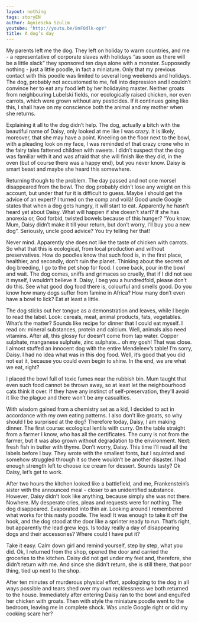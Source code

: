 ```yaml
---
layout: nothing
tags: storyEN
author: Agnieszka Szulim
youtube: "http://youtu.be/8nFOdlk-opY"
title: A dog’s day
---
```

My parents left me the dog. They left on holiday to warm countries, and me - a representative of corporate slaves with holidays “as soon as there will be a little slack” they sponsored ten days alone with a monster. Supposedly nothing - just a little poodle, in fact a miniature. Only that my previous contact with this poodle was limited to several long weekends and holidays. The dog, probably not accustomed to me, fell into depression and I couldn’t convince her to eat any food left by her holidaying master. Neither groats from neighbouring Lubelski fields, nor ecologically raised chicken, nor even carrots, which were grown without any pesticides. If it continues going like this, I shall have on my conscience both the animal and my mother when she returns.

Explaining it all to the dog didn’t help. The dog, actually a bitch with the beautiful name of Daisy, only looked at me like I was crazy. It is likely, moreover, that she may have a point. Kneeling on the floor next to the bowl, with a pleading look on my face, I was reminded of that crazy crone who in the fairy tales fattened children with sweets. I didn’t suspect that the dog was familiar with it and was afraid that she will finish like they did, in the oven (but of course there was a happy end), but you never know. Daisy is smart beast and maybe she heard this somewhere.

Returning though to the problem. The day passed and not one morsel disappeared from the bowl. The dog probably didn’t lose any weight on this account, but under that fur it is difficult to guess. Maybe I should get the advice of an expert? I turned on the comp and voilà! Good uncle Google states that when a dog gets hungry, it will start to eat. Apparently he hasn’t heard yet about Daisy. What will happen if she doesn’t start? If she has anorexia or, God forbid, twisted bowels because of this hunger? “You know, Mum, Daisy didn’t make it till your return, but don’t worry, I’ll buy you a new dog”. Seriously, uncle good advice? You try telling her that!

Never mind. Apparently she does not like the taste of chicken with carrots. So what that this is ecological, from local production and without preservatives. How do poodles know that such food is, in the first place, healthier, and secondly, don’t ruin the planet. Thinking about the secrets of dog breeding, I go to the pet shop for food. I come back, pour in the bowl and wait. The dog comes, sniffs and grimaces so cruelly, that if I did not see it myself, I wouldn’t believe it. Daisy, I beg you a hundredfold, please don’t do this. See what good dog food there is, colourful and smells good. Do you know how many dogs suffer from famine in Africa? How many don’t even have a bowl to lick? Eat at least a little.

The dog sticks out her tongue as a demonstration and leaves, while I begin to read the label. Look: cereals, meat, animal products, fats, vegetables. What’s the matter? Sounds like recipe for dinner that I could eat myself. I read on: mineral substances, protein and calcium. Well, animals also need vitamins. After all, this glossy fur doesn’t come from tap water. Copper sulphate, manganese sulphate, zinc sulphate... oh my gosh! That was close. I almost stuffed an innocent dog with the entire Mendeleev’s table! I’m sorry, Daisy. I had no idea what was in this dog food. Well, it’s good that you did not eat it, because you could even begin to shine. In the end, we are what we eat, right?

I placed the bowl full of toxic fumes near the rubbish bin. Mum taught that even such food cannot be thrown away, so at least let the neighbourhood cats think it over. If they have any instinct of self-preservation, they’ll avoid it like the plague and there won’t be any casualties.

With wisdom gained from a chemistry set as a kid, I decided to act in accordance with my own eating patterns. I also don’t like groats, so why should I be surprised at the dog? Therefore today, Daisy, I am making dinner. The first course: ecological lentils with curry. On the table straight from a farmer I know, who has all the certificates. The curry is not from the farmer, but it was also grown without degradation to the environment. Next: fresh fish in butter with thyme. Don’t worry, Daisy. This time I’ll read all the labels before I buy. They wrote with the smallest fonts, but I squinted and somehow struggled through it so there wouldn’t be another disaster. I had enough strength left to choose ice cream for dessert. Sounds tasty? Ok Daisy, let’s get to work.

After two hours the kitchen looked like a battlefield, and me, Frankenstein’s sister with the announced meal - closer to an unidentified substance. However, Daisy didn’t look like anything, because simply she was not there. Nowhere. My desperate cries, pleas and requests were for nothing. The dog disappeared. Evaporated into thin air. Looking around I remembered what works for this nasty poodle. The lead! It was enough to take it off the hook, and the dog stood at the door like a sprinter ready to run. That’s right, but apparently the lead grew legs. Is today really a day of disappearing dogs and their accessories? Where could I have put it?

Take it easy. Calm down girl and remind yourself, step by step, what you did. Ok, I returned from the shop, opened the door and carried the groceries to the kitchen. Daisy did not get under my feet and, therefore, she didn’t return with me. And since she didn’t return, she is still there, that poor thing, tied up next to the shop.

After ten minutes of murderous physical effort, apologizing to the dog in all ways possible and tears shed over my own recklessness we both returned to the house. Immediately after entering Daisy ran to the bowl and engulfed her chicken with groats. Then with style the miniature poodle went to the bedroom, leaving me in complete shock. Was uncle Google right or did my cooking scare her?